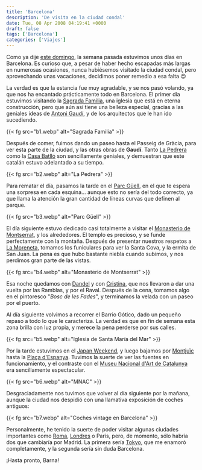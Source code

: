 ```yaml
---
title: 'Barcelona'
description: 'De visita en la ciudad condal'
date: Tue, 08 Apr 2008 04:19:41 +0000
draft: false
tags: ['Barcelona']
categories: ['Viajes']
---
```


Como ya dije [este domingo](/blog-de-la-semana-en-pisito-en-madrid/), la semana pasada estuvimos unos días en Barcelona. Es curioso que, a pesar de haber hecho escapadas más largas en numerosas ocasiones, nunca hubiésemos visitado la ciudad condal, pero aprovechando unas vacaciones, decidimos poner remedio a esa falta :wink:

La verdad es que la estancia fue muy agradable, y se nos pasó volando, ya que nos ha encantado prácticamente todo en Barcelona. El primer día estuvimos visitando la [Sagrada Familia](http://es.wikipedia.org/wiki/Templo_Expiatorio_de_la_Sagrada_Familia), una iglesia que está en eterna construcción, pero que aún así tiene una belleza especial, gracias a las geniales ideas de [Antoni Gaudí](http://es.wikipedia.org/wiki/Antoni_Gaud%C3%AD), y de los arquitectos que le han ido sucediendo.

{{< fg src="b1.webp" alt="Sagrada Familia" >}}

Después de comer, fuimos dando un paseo hasta el Passeig de Gràcia, para ver esta parte de la ciudad, y las otras obras de **Gaudí**. Tanto [La Pedrera](http://es.wikipedia.org/wiki/Casa_Mil%C3%A0) como la [Casa Batlló](http://es.wikipedia.org/wiki/Casa_Batll%C3%B3) son sencillamente geniales, y demuestran que este catalán estuvo adelantado a su tiempo.

{{< fg src="b2.webp" alt="La Pedrera" >}}

Para rematar el día, pasamos la tarde en el [Parc Güell](http://es.wikipedia.org/wiki/Parque_G%C3%BCell), en el que te espera una sorpresa en cada esquina... aunque esto no sería del todo correcto, ya que llama la atención la gran cantidad de líneas curvas que definen al parque.

{{< fg src="b3.webp" alt="Parc Güell" >}}

El día siguiente estuvo dedicado casi totalmente a visitar el [Monasterio de Montserrat](http://es.wikipedia.org/wiki/Monasterio_de_Montserrat), y los alrededores. El templo es precioso, y se funde perfectamente con la montaña. Después de presentar nuestros respetos a [La Moreneta](http://es.wikipedia.org/wiki/Virgen_de_Montserrat), tomamos los funiculares para ver la Santa Cova, y la ermita de San Juan. La pena es que hubo bastante niebla cuando subimos, y nos perdimos gran parte de las vistas.

{{< fg src="b4.webp" alt="Monasterio de Montserrat" >}}

Esa noche quedamos con [Dandel](http://www.dandel.net/) y con [Cristina](http://lumar.wordpress.com/), que nos llevaron a dar una vuelta por las Ramblas, y por el Raval. Después de la cena, tomamos algo en el pintoresco "_Bosc de les Fades_", y terminamos la velada con un paseo por el puerto.

Al día siguiente volvimos a recorrer el Barrio Gótico, dado un pequeño repaso a todo lo que le caracteriza. La verdad es que en fin de semana esta zona brilla con luz propia, y merece la pena perderse por sus calles.

{{< fg src="b5.webp" alt="Iglesia de Santa María del Mar" >}}

Por la tarde estuvimos en el [Japan Weekend](/japan-weekend-frikismo-en-estado-puro/), y luego bajamos por [Montjuïc](http://es.wikipedia.org/wiki/Montjuic_%28Barcelona%29) hasta la [Plaça d'Espanya](http://es.wikipedia.org/wiki/Plaza_de_Espa%C3%B1a_%28Barcelona%29). Tuvimos la suerte de ver las fuentes en funcionamiento, y el contraste con el [Museu Nacional d'Art de Catalunya](http://es.wikipedia.org/wiki/Museo_Nacional_de_Arte_de_Catalu%C3%B1a) era sencillamente espectacular.

{{< fg src="b6.webp" alt="MNAC" >}}

Desgraciadamente nos tuvimos que volver al día siguiente por la mañana, aunque la ciudad nos despidió con una llamativa exposición de coches antiguos:

{{< fg src="b7.webp" alt="Coches vintage en Barcelona" >}}

Personalmente, he tenido la suerte de poder visitar algunas ciudades importantes como [Roma](/cosas-que-he-aprendido-en-italia/), [Londres](/algunas-fotos-de-londres/) o París, pero, de momento, sólo habría dos que cambiaría por Madrid. La primera sería [Tokyo](/japon-dia-4-akihabara-shibuya/), que me enamoró completamente, y la segunda sería sin duda Barcelona.

¡Hasta pronto, Barna!